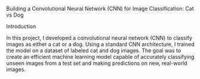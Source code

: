 Building a Convolutional Neural Network (CNN) for Image Classification: Cat vs Dog

Introduction

In this project, I developed a convolutional neural network (CNN) to classify images as either a cat or a dog. Using a standard CNN architecture, I trained the model on a dataset of labeled cat and dog images. The goal was to create an efficient machine learning model capable of accurately classifying unseen images from a test set and making predictions on new, real-world images.
